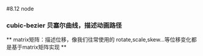 #8.12 node
### cubic-bezier 贝塞尔曲线，描述动画路径<br/>
** matrix矩阵：描述位移，像我们往常使用的 rotate,scale,skew...等位移变化都是基于matrix矩阵实现 **